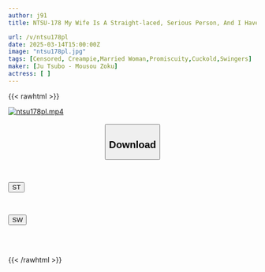 ```yaml
---
author: j91
title: NTSU-178 My Wife Is A Straight-laced, Serious Person, And I Haven't Had Sex With Her For Years, So I Swapped Wives And Let Someone Else Sleep With Her.

url: /v/ntsu178pl
date: 2025-03-14T15:00:00Z
image: "ntsu178pl.jpg"
tags: [Censored, Creampie,Married Woman,Promiscuity,Cuckold,Swingers]
maker: [Ju Tsubo - Mousou Zoku]
actress: [ ]
---
```



{{< rawhtml >}}

<div class="video" data-videoid="dk07QzZRYXSkLPV">
    <a href="javascript:;">
        <img src="/v/ntsu178pl/ntsu178pl.jpg" width="WIDTH" height="HEIGHT" alt="ntsu178pl.mp4" loading="lazy">
    </a>
</div>

<script type="text/javascript" src="https://j91.asia/asset/on-demand-st.js"></script>

<br>
  <link rel="stylesheet" href="https://j91.asia/asset/bs5.css">
  
  <center>
  <button class="btn btn-primary" type="button" data-bs-toggle="collapse" data-bs-target=".multi-collapse" aria-expanded="false" aria-controls="multiCollapseExample1 multiCollapseExample2"><h2>Download</h2></button></center>
</p>
<div class="row">
  <div class="col">
    <div class="collapse multi-collapse" id="multiCollapseExample1">
      <div class="card card-body">
	      	      <br>
<div class="buttons">  
<p><a href="/v/ntsu178pl/st.html" target="_blank"><button class="btn-hover color-3"><i class="fa fa-download"></i> ST</button></a></p></div>
    </div>
  </div>
</div>
  <div class="col">
    <div class="collapse multi-collapse" id="multiCollapseExample2">
      <div class="card card-body">
	      <br>
<div class="buttons">
<p><a href="/v/ntsu178pl/sw.html" target="_blank"><button class="btn-hover color-2"><i class="fa fa-download"></i> SW</button></a></p></div>
<br><br>
      </div>
    </div>
  </div>
</div>

{{< /rawhtml >}}